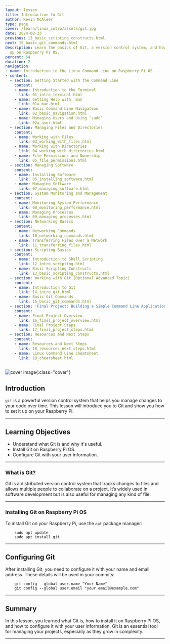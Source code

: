 ```yaml
---
layout: lesson
title: Introduction to Git
author: Kevin McAleer
type: page
cover: /learn/linux_intro/assets/git.jpg
date: 2024-08-23
previous: 13_basic_scripting_constructs.html
next: 15_basic_git_commands.html
description: Learn the basics of Git, a version control system, and how to set it
  up on Raspberry Pi OS.
percent: 64
duration: 2
navigation:
- name: Introduction to the Linux Command Line on Raspberry Pi OS
- content:
  - section: Getting Started with the Command Line
    content:
    - name: Introduction to the Terminal
      link: 01_intro_terminal.html
    - name: Getting Help with `man`
      link: 01a_man.html
    - name: Basic Command Line Navigation
      link: 02_basic_navigation.html
    - name: Managing Users and Using `sudo`
      link: 02a_user.html
  - section: Managing Files and Directories
    content:
    - name: Working with Files
      link: 03_working_with_files.html
    - name: Working with Directories
      link: 04_working_with_directories.html
    - name: File Permissions and Ownership
      link: 05_file_permissions.html
  - section: Managing Software
    content:
    - name: Installing Software
      link: 06_installing_software.html
    - name: Managing Software
      link: 07_managing_software.html
  - section: System Monitoring and Management
    content:
    - name: Monitoring System Performance
      link: 08_monitoring_performance.html
    - name: Managing Processes
      link: 09_managing_processes.html
  - section: Networking Basics
    content:
    - name: Networking Commands
      link: 10_networking_commands.html
    - name: Transferring Files Over a Network
      link: 11_transferring_files.html
  - section: Scripting Basics
    content:
    - name: Introduction to Shell Scripting
      link: 12_intro_scripting.html
    - name: Basic Scripting Constructs
      link: 13_basic_scripting_constructs.html
  - section: Working with Git (Optional Advanced Topic)
    content:
    - name: Introduction to Git
      link: 14_intro_git.html
    - name: Basic Git Commands
      link: 15_basic_git_commands.html
  - section: 'Final Project: Building a Simple Command Line Application'
    content:
    - name: Final Project Overview
      link: 16_final_project_overview.html
    - name: Final Project Steps
      link: 17_final_project_steps.html
  - section: Resources and Next Steps
    content:
    - name: Resources and Next Steps
      link: 18_resources_next_steps.html
    - name: Linux Command Line Cheatsheet
      link: 19_cheatsheet.html
---
```



![cover image]({{page.cover}}){:class="cover"}

## Introduction

`git` is a powerful version control system that helps you manage changes to your code over time. This lesson will introduce you to Git and show you how to set it up on your Raspberry Pi.

---

## Learning Objectives

- Understand what Git is and why it's useful.
- Install Git on Raspberry Pi OS.
- Configure Git with your user information.

---

### What is Git?

Git is a distributed version control system that tracks changes to files and allows multiple people to collaborate on a project. It’s widely used in software development but is also useful for managing any kind of file.

---

### Installing Git on Raspberry Pi OS

To install Git on your Raspberry Pi, use the `apt` package manager:

        sudo apt update
        sudo apt install git

---

## Configuring Git

After installing Git, you need to configure it with your name and email address. These details will be used in your commits:

        git config --global user.name "Your Name"
        git config --global user.email "your.email@example.com"

---

## Summary

In this lesson, you learned what Git is, how to install it on Raspberry Pi OS, and how to configure it with your user information. Git is an essential tool for managing your projects, especially as they grow in complexity.

---

